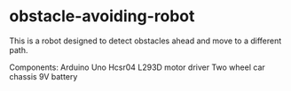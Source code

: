 # obstacle-avoiding-robot

This is a robot designed to detect obstacles ahead and move to a different path. 

Components:
Arduino Uno 
Hcsr04 
L293D motor driver 
Two wheel car chassis 
9V battery
